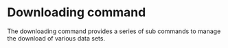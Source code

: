 # Downloading command
The downloading command provides a series of sub commands to manage the download of various data sets.
